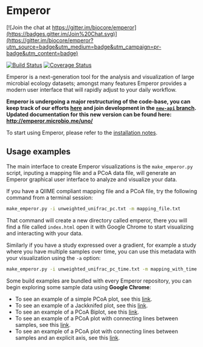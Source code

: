 Emperor
=======

[![Join the chat at https://gitter.im/biocore/emperor](https://badges.gitter.im/Join%20Chat.svg)](https://gitter.im/biocore/emperor?utm_source=badge&utm_medium=badge&utm_campaign=pr-badge&utm_content=badge)

[![Build Status](https://travis-ci.org/biocore/emperor.png?branch=master)](https://travis-ci.org/biocore/emperor) [![Coverage Status](https://coveralls.io/repos/biocore/emperor/badge.svg)](https://coveralls.io/r/biocore/emperor)

Emperor is a next-generation tool for the analysis and visualization of large microbial ecology datasets; amongst many features Emperor provides a modern user interface that will rapidly adjust to your daily workflow.

**Emperor is undergoing a major restructuring of the code-base, you can keep
track of our efforts [here](https://github.com/biocore/emperor/pull/405) and
join development in the [`new-api`
branch](https://github.com/biocore/emperor/tree/new-api). Updated documentation
for this new version can be found here: http://emperor.microbio.me/uno/**

To start using Emperor, please refer to the [installation notes](INSTALL.md).

## Usage examples

The main interface to create Emperor visualizations is the `make_emperor.py` script, inputing a mapping file and a PCoA data file, will generate an Emperor graphical user interface to analyze and visualize your data.

If you have a QIIME compliant mapping file and a PCoA file, try the following command from a terminal session:

```bash
make_emperor.py -i unweighted_unifrac_pc.txt -m mapping_file.txt
```

That command will create a new directory called emperor, there you will find a file called `index.html` open it with Google Chrome to start visualizing and interacting with your data.

Similarly if you have a study expressed over a gradient, for example a study where you have multiple samples over time, you can use this metadata with your visualization using the `-a` option:

```bash
make_emperor.py -i unweighted_unifrac_pc_time.txt -m mapping_with_time.txt -a TIMEPOINT
```

Some build examples are bundled with every Emperor repository, you can begin exploring some sample data using **Google Chrome**:

- To see an example of a simple PCoA plot, see this [link](http://emperor.microbio.me/master/make_emperor/emperor_output/index.html).
- To see an example of a Jackknifed plot, see this [link](http://emperor.microbio.me/master/make_emperor/jackknifed_pcoa/index.html).
- To see an example of a PCoA Biplot, see this [link](http://emperor.microbio.me/master/make_emperor/biplot/index.html).
- To see an example of a PCoA plot with connecting lines between samples, see this [link](http://emperor.microbio.me/master/make_emperor/vectors/index.html).
- To see an example of a PCoA plot with connecting lines between samples and an explicit axis, see this [link](http://emperor.microbio.me/master/make_emperor/sorted_by_DOB/index.html).
